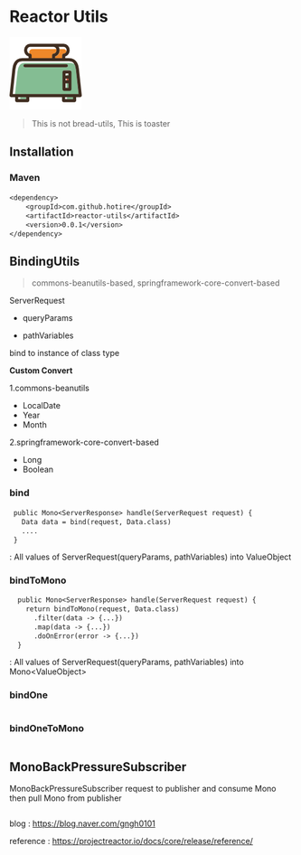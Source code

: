 # Reactor Utils

![toaster](/doc/toaster.png)

> This is not bread-utils, This is toaster

## Installation

### Maven 
```
<dependency>
    <groupId>com.github.hotire</groupId>
    <artifactId>reactor-utils</artifactId>
    <version>0.0.1</version>
</dependency>
```

## BindingUtils

> commons-beanutils-based, springframework-core-convert-based

ServerRequest

- queryParams

- pathVariables

bind to instance of class<T> type

**Custom Convert**

1.commons-beanutils

- LocalDate
- Year
- Month

2.springframework-core-convert-based
- Long
- Boolean


### bind

```
 public Mono<ServerResponse> handle(ServerRequest request) {
   Data data = bind(request, Data.class)
   ....
 }   
```
: All values of ServerRequest(queryParams, pathVariables) into ValueObject


### bindToMono
~~~
  public Mono<ServerResponse> handle(ServerRequest request) {
    return bindToMono(request, Data.class)
      .filter(data -> {...})
      .map(data -> {...})
      .doOnError(error -> {...})
  }   
~~~
: All values of ServerRequest(queryParams, pathVariables) into Mono&#60;ValueObject&#62;

### bindOne
```
```
### bindOneToMono
```
```

## MonoBackPressureSubscriber

MonoBackPressureSubscriber request to publisher and consume Mono then pull Mono from publisher

```
```

blog : https://blog.naver.com/gngh0101

reference : https://projectreactor.io/docs/core/release/reference/
